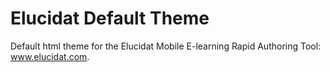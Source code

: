 Elucidat Default Theme
==========================



Default html theme for the Elucidat Mobile E-learning Rapid Authoring Tool: www.elucidat.com.

